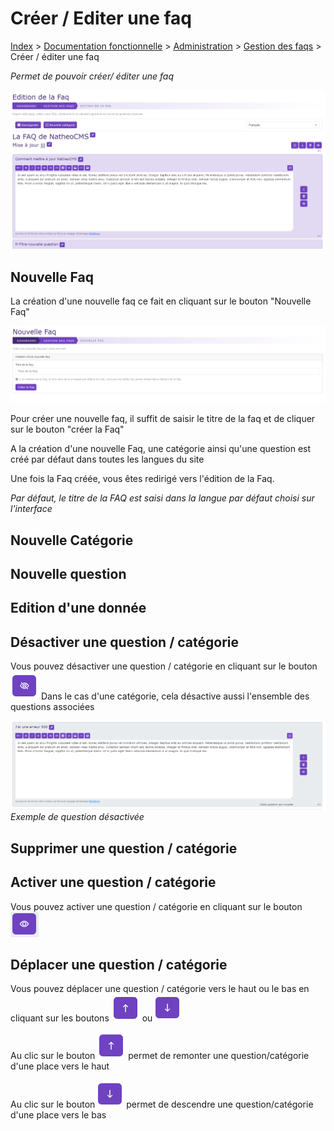 # Créer / Editer une faq

[Index](../../../../../index.md) > [Documentation fonctionnelle](../../../index.md) > [Administration](../../index.md) > [Gestion des faqs](faq.md) > Créer / éditer une faq

*Permet de pouvoir créer/ éditer une faq*

![Edition d'une faq](../../files/faq/edit_faq.png)

## Nouvelle Faq

La création d'une nouvelle faq ce fait en cliquant sur le bouton "Nouvelle Faq"

![Edition d'une faq](../../files/faq/new_faq.png)

Pour créer une nouvelle faq, il suffit de saisir le titre de la faq et de cliquer sur le bouton "créer la Faq"

A la création d'une nouvelle Faq, une catégorie ainsi qu'une question est créé par défaut dans toutes les langues du site

Une fois la Faq créée, vous êtes redirigé vers l'édition de la Faq.

*Par défaut, le titre de la FAQ est saisi dans la langue par défaut choisi sur l'interface*

## Nouvelle Catégorie

## Nouvelle question

## Edition d'une donnée

## Désactiver une question / catégorie
Vous pouvez désactiver une question / catégorie en cliquant sur le bouton ![Edition d'une faq](../../files/generique/btn_disabled.png)
Dans le cas d'une catégorie, cela désactive aussi l'ensemble des questions associées

![Edition d'une faq](../../files/faq/desabled_question.png)
*Exemple de question désactivée*

## Supprimer une question / catégorie

## Activer une question / catégorie
Vous pouvez activer une question / catégorie en cliquant sur le bouton ![Edition d'une faq](../../files/generique/btn_enabled.png)

## Déplacer une question / catégorie
Vous pouvez déplacer une question / catégorie vers le haut ou le bas en cliquant sur les boutons ![btn_down.png](../../files/generique/btn_up.png)
ou ![btn_down.png](../../files/generique/btn_down.png)

Au clic sur le bouton ![btn_down.png](../../files/generique/btn_up.png) permet de remonter une question/catégorie d'une place vers le haut

Au clic sur le bouton ![btn_down.png](../../files/generique/btn_down.png) permet de descendre une question/catégorie d'une place vers le bas